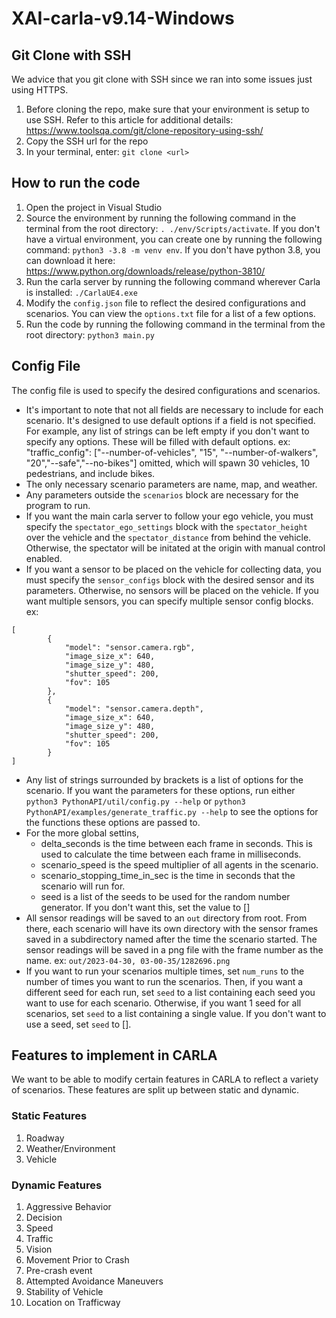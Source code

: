 # XAI-carla-v9.14-Windows

## Git Clone with SSH
We advice that you git clone with SSH since we ran into some issues just using HTTPS. 

1. Before cloning the repo, make sure that your environment is setup to use SSH. Refer to this article for additional details: https://www.toolsqa.com/git/clone-repository-using-ssh/
2. Copy the SSH url for the repo
3. In your terminal, enter: ```git clone <url>```

## How to run the code
1. Open the project in Visual Studio
2. Source the environment by running the following command in the terminal from the root directory: ```. ./env/Scripts/activate```. If you don't have a virtual environment, you can create one by running the following command: ```python3 -3.8 -m venv env```. If you don't have python 3.8, you can download it here: https://www.python.org/downloads/release/python-3810/
3. Run the carla server by running the following command wherever Carla is installed: ```./CarlaUE4.exe```
4. Modify the ```config.json``` file to reflect the desired configurations and scenarios. You can view the ```options.txt``` file for a list of a few options.
5. Run the code by running the following command in the terminal from the root directory: ```python3 main.py```

## Config File
The config file is used to specify the desired configurations and scenarios. 
- It's important to note that not all fields are necessary to include for each scenario. It's designed to use default options if a field is not specified. For example, any list of strings can be left empty if you don't want to specify any options. These will be filled with default options. ex: "traffic_config": ["--number-of-vehicles", "15", "--number-of-walkers", "20","--safe","--no-bikes"] omitted, which will spawn 30 vehicles, 10 pedestrians, and include bikes.
- The only necessary scenario parameters are name, map, and weather.
- Any parameters outside the ```scenarios``` block are necessary for the program to run.
- If you want the main carla server to follow your ego vehicle, you must specify the ```spectator_ego_settings``` block with the ```spectator_height``` over the vehicle and the ```spectator_distance``` from behind the vehicle. Otherwise, the spectator will be initated at the origin with manual control enabled.
- If you want a sensor to be placed on the vehicle for collecting data, you must specify the ```sensor_configs``` block with the desired sensor and its parameters. Otherwise, no sensors will be placed on the vehicle. If you want multiple sensors, you can specify multiple sensor config blocks. ex: 
```
[
        {
            "model": "sensor.camera.rgb",
            "image_size_x": 640,
            "image_size_y": 480,
            "shutter_speed": 200,
            "fov": 105
        },
        {
            "model": "sensor.camera.depth",
            "image_size_x": 640,
            "image_size_y": 480,
            "shutter_speed": 200,
            "fov": 105
        }
]
```
- Any list of strings surrounded by brackets is a list of options for the scenario. If you want the parameters for these options, run either ```python3 PythonAPI/util/config.py --help``` or ```python3 PythonAPI/examples/generate_traffic.py --help``` to see the options for the functions these options are passed to.
- For the more global settins,
  - delta_seconds is the time between each frame in seconds. This is used to calculate the time between each frame in milliseconds.
  - scenario_speed is the speed multiplier of all agents in the scenario.
  - scenario_stopping_time_in_sec is the time in seconds that the scenario will run for.
  - seed is a list of the seeds to be used for the random number generator. If you don't want this, set the value to []
- All sensor readings will be saved to an ```out``` directory from root. From there, each scenario will have its own directory with the sensor frames saved in a subdirectory named after the time the scenario started. The sensor readings will be saved in a png file with the frame number as the name. ex: ```out/2023-04-30, 03-00-35/1282696.png```
- If you want to run your scenarios multiple times, set ```num_runs``` to the number of times you want to run the scenarios. Then, if you want a different seed for each run, set ```seed``` to a list containing each seed you want to use for each scenario. Otherwise, if you want 1 seed for all scenarios, set ```seed``` to a list containing a single value. If you don't want to use a seed, set ```seed``` to [].
## Features to implement in CARLA
We want to be able to modify certain features in CARLA to reflect a variety of scenarios. These features are split up between static and dynamic. 

### Static Features
1. Roadway
2. Weather/Environment
3. Vehicle

### Dynamic Features
1. Aggressive Behavior
2. Decision
3. Speed
4. Traffic
5. Vision
6. Movement Prior to Crash
7. Pre-crash event
8. Attempted Avoidance Maneuvers
9. Stability of Vehicle
10. Location on Trafficway
